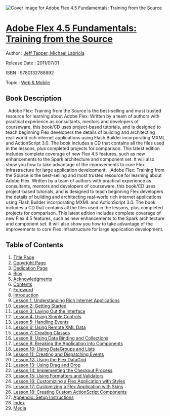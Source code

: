 ![Cover image for Adobe Flex 4.5 Fundamentals: Training from the Source](https://imgdetail.ebookreading.net/cover/cover/web_mobile/EB9780132788892.jpg)

[Adobe Flex 4.5 Fundamentals: Training from the Source](https://ebookreading.net/view/book/Adobe+Flex+4.5+Fundamentals%3A+Training+from+the+Source-EB9780132788892_1.html "Adobe Flex 4.5 Fundamentals: Training from the Source")
====================================================================================================================

Author : [Jeff Tapper](https://ebookreading.net/search/author/Jeff+Tapper),[ Michael Labriola](https://ebookreading.net/search/author/+Michael+Labriola)

Release Date : 2011/07/01

ISBN : 9780132788892

Topic : [Web & Mobile](https://ebookreading.net/search/category/web-mobile)

Book Description
-----------------

  Adobe Flex: Training from the Source is the best-selling and most trusted resource for learning about Adobe Flex. Written by a team of authors with practical experience as consultants, mentors and developers of courseware, this book/CD uses project-based tutorials, and is designed to teach beginning Flex developers the details of building and architecting real-world rich internet applications using Flash Builder incorporating MXML and ActionScript 3.0. The book includes a CD that contains all the files used in the lessons, plus completed projects for comparison. This latest edition includes complete coverage of new Flex 4.5 features, such as new enhancements to the Spark architecture and component set. It will also show you how to take advantage of the improvements to core Flex infrastructure for large application development.
                Adobe Flex: Training from the Source is the best-selling and most trusted resource for learning about Adobe Flex. Written by a team of authors with practical experience as consultants, mentors and developers of courseware, this book/CD uses project-based tutorials, and is designed to teach beginning Flex developers the details of building and architecting real-world rich internet applications using Flash Builder incorporating MXML and ActionScript 3.0. The book includes a CD that contains all the files used in the lessons, plus completed projects for comparison. This latest edition includes complete coverage of new Flex 4.5 features, such as new enhancements to the Spark architecture and component set. It will also show you how to take advantage of the improvements to core Flex infrastructure for large application development.
              
Table of Contents
-----------------

1. [Title Page](https://ebookreading.net/view/book/Adobe+Flex+4.5+Fundamentals%3A+Training+from+the+Source-EB9780132788892_2.html)
1. [Copyright Page](https://ebookreading.net/view/book/Adobe+Flex+4.5+Fundamentals%3A+Training+from+the+Source-EB9780132788892_3.html)
1. [Dedication Page](https://ebookreading.net/view/book/Adobe+Flex+4.5+Fundamentals%3A+Training+from+the+Source-EB9780132788892_4.html)
1. [Bios](https://ebookreading.net/view/book/Adobe+Flex+4.5+Fundamentals%3A+Training+from+the+Source-EB9780132788892_5.html)
1. [Acknowledgments](https://ebookreading.net/view/book/Adobe+Flex+4.5+Fundamentals%3A+Training+from+the+Source-EB9780132788892_6.html)
1. [Contents](https://ebookreading.net/view/book/Adobe+Flex+4.5+Fundamentals%3A+Training+from+the+Source-EB9780132788892_7.html)
1. [Foreword](https://ebookreading.net/view/book/Adobe+Flex+4.5+Fundamentals%3A+Training+from+the+Source-EB9780132788892_8.html)
1. [Introduction](https://ebookreading.net/view/book/Adobe+Flex+4.5+Fundamentals%3A+Training+from+the+Source-EB9780132788892_9.html)
1. [Lesson 1: Understanding Rich Internet Applications](https://ebookreading.net/view/book/Adobe+Flex+4.5+Fundamentals%3A+Training+from+the+Source-EB9780132788892_10.html)
1. [Lesson 2: Getting Started](https://ebookreading.net/view/book/Adobe+Flex+4.5+Fundamentals%3A+Training+from+the+Source-EB9780132788892_11.html)
1. [Lesson 3: Laying Out the Interface](https://ebookreading.net/view/book/Adobe+Flex+4.5+Fundamentals%3A+Training+from+the+Source-EB9780132788892_12.html)
1. [Lesson 4: Using Simple Controls](https://ebookreading.net/view/book/Adobe+Flex+4.5+Fundamentals%3A+Training+from+the+Source-EB9780132788892_13.html)
1. [Lesson 5: Handling Events](https://ebookreading.net/view/book/Adobe+Flex+4.5+Fundamentals%3A+Training+from+the+Source-EB9780132788892_15.html)
1. [Lesson 6: Using Remote XML Data](https://ebookreading.net/view/book/Adobe+Flex+4.5+Fundamentals%3A+Training+from+the+Source-EB9780132788892_16.html)
1. [Lesson 7: Creating Classes](https://ebookreading.net/view/book/Adobe+Flex+4.5+Fundamentals%3A+Training+from+the+Source-EB9780132788892_17.html)
1. [Lesson 8: Using Data Binding and Collections](https://ebookreading.net/view/book/Adobe+Flex+4.5+Fundamentals%3A+Training+from+the+Source-EB9780132788892_18.html)
1. [Lesson 9: Breaking the Application into Components](https://ebookreading.net/view/book/Adobe+Flex+4.5+Fundamentals%3A+Training+from+the+Source-EB9780132788892_19.html)
1. [Lesson 10: Using DataGroups and Lists](https://ebookreading.net/view/book/Adobe+Flex+4.5+Fundamentals%3A+Training+from+the+Source-EB9780132788892_20.html)
1. [Lesson 11: Creating and Dispatching Events](https://ebookreading.net/view/book/Adobe+Flex+4.5+Fundamentals%3A+Training+from+the+Source-EB9780132788892_0.html)
1. [Lesson 12: Using the Flex DataGrid](https://ebookreading.net/view/book/Adobe+Flex+4.5+Fundamentals%3A+Training+from+the+Source-EB9780132788892_21.html)
1. [Lesson 13: Using Drag and Drop](https://ebookreading.net/view/book/Adobe+Flex+4.5+Fundamentals%3A+Training+from+the+Source-EB9780132788892_23.html)
1. [Lesson 14: Implementing the Checkout Process](https://ebookreading.net/view/book/Adobe+Flex+4.5+Fundamentals%3A+Training+from+the+Source-EB9780132788892_24.html)
1. [Lesson 15: Using Formatters and Validators](https://ebookreading.net/view/book/Adobe+Flex+4.5+Fundamentals%3A+Training+from+the+Source-EB9780132788892_0.html)
1. [Lesson 16: Customizing a Flex Application with Styles](https://ebookreading.net/view/book/Adobe+Flex+4.5+Fundamentals%3A+Training+from+the+Source-EB9780132788892_25.html)
1. [Lesson 17: Customizing a Flex Application with Skins](https://ebookreading.net/view/book/Adobe+Flex+4.5+Fundamentals%3A+Training+from+the+Source-EB9780132788892_27.html)
1. [Lesson 18: Creating Custom ActionScript Components](https://ebookreading.net/view/book/Adobe+Flex+4.5+Fundamentals%3A+Training+from+the+Source-EB9780132788892_0.html)
1. [Appendix: Setup Instructions](https://ebookreading.net/view/book/Adobe+Flex+4.5+Fundamentals%3A+Training+from+the+Source-EB9780132788892_29.html)
1. [Index](https://ebookreading.net/view/book/Adobe+Flex+4.5+Fundamentals%3A+Training+from+the+Source-EB9780132788892_30.html)
1. [Media](https://ebookreading.net/view/book/Adobe+Flex+4.5+Fundamentals%3A+Training+from+the+Source-EB9780132788892_0.html)
